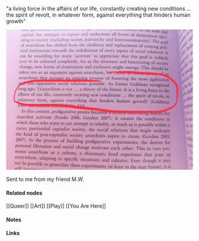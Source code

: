 ---
---

"a living force in the affairs of our life, constantly creating new conditions ... the spirit of revolt, in whatever form, against everything that hinders human growth"
      
<img src="/assets/anarchism_quote.jpg"/>

Sent to me from my friend M.W.

#### Related nodes

[[Queer]]
[[Art]]
[[Play]]
[[You Are Here]]



#### Notes

 



#### Links